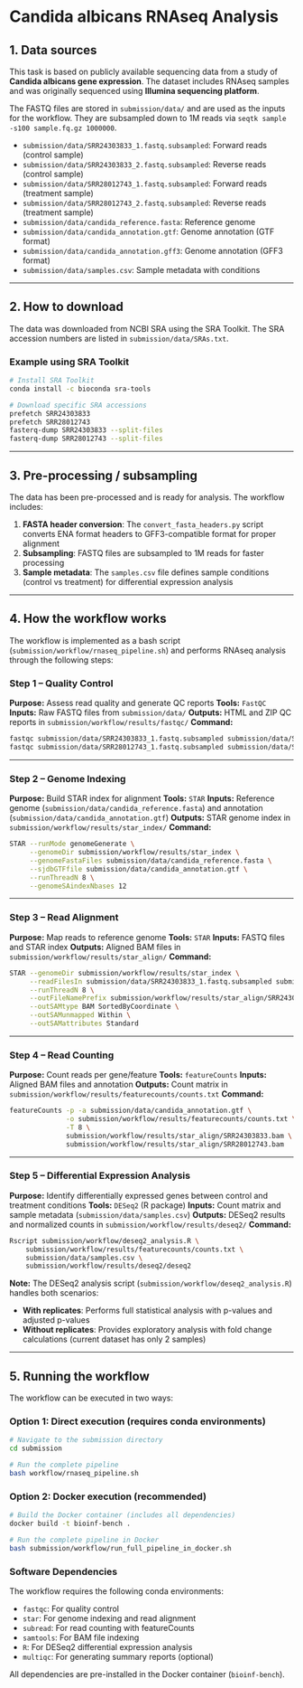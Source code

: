 

# Candida albicans RNAseq Analysis

## 1. Data sources

This task is based on publicly available sequencing data from a study of **Candida albicans gene expression**. The dataset includes RNAseq samples and was originally sequenced using **Illumina sequencing platform**.

The FASTQ files are stored in `submission/data/` and are used as the inputs for the workflow. They are subsampled down to 1M reads via `seqtk sample -s100 sample.fq.gz 1000000`.
- `submission/data/SRR24303833_1.fastq.subsampled`: Forward reads (control sample)
- `submission/data/SRR24303833_2.fastq.subsampled`: Reverse reads (control sample)
- `submission/data/SRR28012743_1.fastq.subsampled`: Forward reads (treatment sample)
- `submission/data/SRR28012743_2.fastq.subsampled`: Reverse reads (treatment sample)
- `submission/data/candida_reference.fasta`: Reference genome
- `submission/data/candida_annotation.gtf`: Genome annotation (GTF format)
- `submission/data/candida_annotation.gff3`: Genome annotation (GFF3 format)
- `submission/data/samples.csv`: Sample metadata with conditions

---

## 2. How to download

The data was downloaded from NCBI SRA using the SRA Toolkit. The SRA accession numbers are listed in `submission/data/SRAs.txt`.

### Example using SRA Toolkit

```bash
# Install SRA Toolkit
conda install -c bioconda sra-tools

# Download specific SRA accessions
prefetch SRR24303833
prefetch SRR28012743
fasterq-dump SRR24303833 --split-files
fasterq-dump SRR28012743 --split-files
```

---

## 3. Pre-processing / subsampling

The data has been pre-processed and is ready for analysis. The workflow includes:

1. **FASTA header conversion**: The `convert_fasta_headers.py` script converts ENA format headers to GFF3-compatible format for proper alignment
2. **Subsampling**: FASTQ files are subsampled to 1M reads for faster processing
3. **Sample metadata**: The `samples.csv` file defines sample conditions (control vs treatment) for differential expression analysis

---

## 4. How the workflow works

The workflow is implemented as a bash script (`submission/workflow/rnaseq_pipeline.sh`) and performs RNAseq analysis through the following steps:

### Step 1 – Quality Control

**Purpose:** Assess read quality and generate QC reports
**Tools:** `FastQC`
**Inputs:** Raw FASTQ files from `submission/data/`
**Outputs:** HTML and ZIP QC reports in `submission/workflow/results/fastqc/`
**Command:**
```bash
fastqc submission/data/SRR24303833_1.fastq.subsampled submission/data/SRR24303833_2.fastq.subsampled
fastqc submission/data/SRR28012743_1.fastq.subsampled submission/data/SRR28012743_2.fastq.subsampled
```

---

### Step 2 – Genome Indexing

**Purpose:** Build STAR index for alignment
**Tools:** `STAR`
**Inputs:** Reference genome (`submission/data/candida_reference.fasta`) and annotation (`submission/data/candida_annotation.gtf`)
**Outputs:** STAR genome index in `submission/workflow/results/star_index/`
**Command:**
```bash
STAR --runMode genomeGenerate \
     --genomeDir submission/workflow/results/star_index \
     --genomeFastaFiles submission/data/candida_reference.fasta \
     --sjdbGTFfile submission/data/candida_annotation.gtf \
     --runThreadN 8 \
     --genomeSAindexNbases 12
```

---

### Step 3 – Read Alignment

**Purpose:** Map reads to reference genome
**Tools:** `STAR`
**Inputs:** FASTQ files and STAR index
**Outputs:** Aligned BAM files in `submission/workflow/results/star_align/`
**Command:**
```bash
STAR --genomeDir submission/workflow/results/star_index \
     --readFilesIn submission/data/SRR24303833_1.fastq.subsampled submission/data/SRR24303833_2.fastq.subsampled \
     --runThreadN 8 \
     --outFileNamePrefix submission/workflow/results/star_align/SRR24303833. \
     --outSAMtype BAM SortedByCoordinate \
     --outSAMunmapped Within \
     --outSAMattributes Standard
```

---

### Step 4 – Read Counting

**Purpose:** Count reads per gene/feature
**Tools:** `featureCounts`
**Inputs:** Aligned BAM files and annotation
**Outputs:** Count matrix in `submission/workflow/results/featurecounts/counts.txt`
**Command:**
```bash
featureCounts -p -a submission/data/candida_annotation.gtf \
              -o submission/workflow/results/featurecounts/counts.txt \
              -T 8 \
              submission/workflow/results/star_align/SRR24303833.bam \
              submission/workflow/results/star_align/SRR28012743.bam
```

---

### Step 5 – Differential Expression Analysis

**Purpose:** Identify differentially expressed genes between control and treatment conditions
**Tools:** `DESeq2` (R package)
**Inputs:** Count matrix and sample metadata (`submission/data/samples.csv`)
**Outputs:** DESeq2 results and normalized counts in `submission/workflow/results/deseq2/`
**Command:**
```bash
Rscript submission/workflow/deseq2_analysis.R \
    submission/workflow/results/featurecounts/counts.txt \
    submission/data/samples.csv \
    submission/workflow/results/deseq2/deseq2
```

**Note:** The DESeq2 analysis script (`submission/workflow/deseq2_analysis.R`) handles both scenarios:
- **With replicates**: Performs full statistical analysis with p-values and adjusted p-values
- **Without replicates**: Provides exploratory analysis with fold change calculations (current dataset has only 2 samples)

---

## 5. Running the workflow

The workflow can be executed in two ways:

### Option 1: Direct execution (requires conda environments)

```bash
# Navigate to the submission directory
cd submission

# Run the complete pipeline
bash workflow/rnaseq_pipeline.sh
```

### Option 2: Docker execution (recommended)

```bash
# Build the Docker container (includes all dependencies)
docker build -t bioinf-bench .

# Run the complete pipeline in Docker
bash submission/workflow/run_full_pipeline_in_docker.sh
```

### Software Dependencies

The workflow requires the following conda environments:
- `fastqc`: For quality control
- `star`: For genome indexing and read alignment
- `subread`: For read counting with featureCounts
- `samtools`: For BAM file indexing
- `R`: For DESeq2 differential expression analysis
- `multiqc`: For generating summary reports (optional)

All dependencies are pre-installed in the Docker container (`bioinf-bench`).


